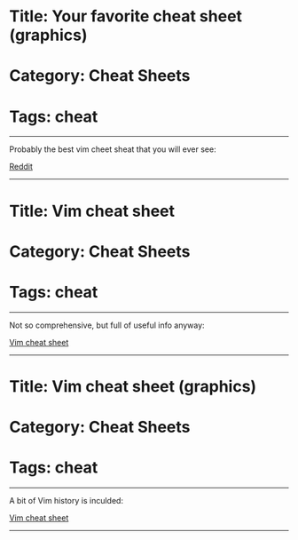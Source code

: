 # Title: Your favorite cheat sheet (graphics)
# Category: Cheat Sheets
# Tags: cheat
---
Probably the best vim cheet sheat that you will ever see:

[Reddit](https://www.reddit.com/media?url=https%3A%2F%2Fexternal-preview.redd.it%2Fiigrixvxp5aYN9ox7Gr1dfI_rhLRotWlLsCafjJqjEQ.png%3Fwidth%3D1080%26crop%3Dsmart%26auto%3Dwebp%26s%3D78fdf6e9b02082dda1c810224a9e3940f2a55197)
***
# Title: Vim cheat sheet
# Category: Cheat Sheets
# Tags: cheat
---
Not so comprehensive, but full of useful info anyway:

[Vim cheat sheet](https://vim.rtorr.com/)
***
# Title: Vim cheat sheet (graphics)
# Category: Cheat Sheets
# Tags: cheat
---
A bit of Vim history is inculded:

[Vim cheat sheet](https://thingsfittogether.com/wp-content/uploads/2021/03/Vim-Cheatsheet-2-Final-Draft.png)
***

